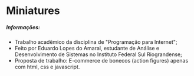 # Miniatures

##### Informações:
- Trabalho acadêmico da disciplina de "Programação para Internet";
- Feito por Eduardo Lopes do Amaral, estudante de Análise e Desenvolvimento de Sistemas no Instituto Federal Sul Riograndense;
- Proposta de trabalho: E-commerce de bonecos (action figures) apenas com html, css e javascript.





